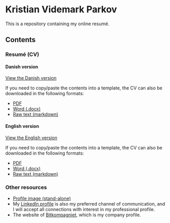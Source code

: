 # Kristian Videmark Parkov

This is a repository containing my online resumé.

## Contents

### Resumé (CV)
#### Danish version

[View the Danish version](CV_danish.md)

If you need to copy/paste the contents into a template, the CV can also be downloaded in the following formats:

- [PDF](CV_danish.pdf)
- [Word (.docx)](CV_danish.docx)
- [Raw text (markdown)](https://raw.githubusercontent.com/kparkov/kvp/master/CV_danish.md)

#### English version

[View the English version](CV_english.md)

If you need to copy/paste the contents into a template, the CV can also be downloaded in the following formats:

- [PDF](CV_english.pdf)
- [Word (.docx)](CV_english.docx)
- [Raw text (markdown)](https://raw.githubusercontent.com/kparkov/kvp/master/CV_english.md)

### Other resources

- [Profile image (stand-alone)](profile.jpg)
- My [LinkedIn profile](https://www.linkedin.com/in/kparkov/) is also my preferred channel of communication, and I will accept all connections with interest in my professional profile.
- The website of [Bitkompagniet](http://bitkompagniet.dk/), which is my company profile.